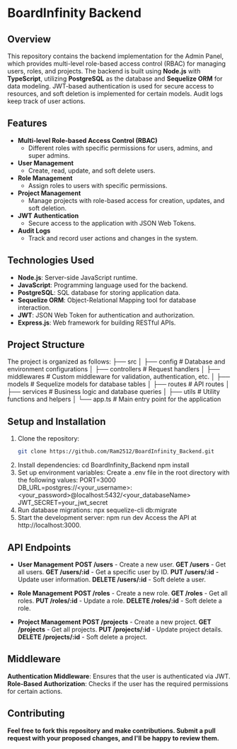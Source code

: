 # BoardInfinity Backend

## Overview
This repository contains the backend implementation for the Admin Panel, which provides multi-level role-based access control (RBAC) for managing users, roles, and projects. The backend is built using **Node.js** with **TypeScript**, utilizing **PostgreSQL** as the database and **Sequelize ORM** for data modeling. JWT-based authentication is used for secure access to resources, and soft deletion is implemented for certain models. Audit logs keep track of user actions.

## Features
- **Multi-level Role-based Access Control (RBAC)**
  - Different roles with specific permissions for users, admins, and super admins.
- **User Management**
  - Create, read, update, and soft delete users.
- **Role Management**
  - Assign roles to users with specific permissions.
- **Project Management**
  - Manage projects with role-based access for creation, updates, and soft deletion.
- **JWT Authentication**
  - Secure access to the application with JSON Web Tokens.
- **Audit Logs**
  - Track and record user actions and changes in the system.

## Technologies Used
- **Node.js**: Server-side JavaScript runtime.
- **JavaScript**: Programming language used for the backend.
- **PostgreSQL**: SQL database for storing application data.
- **Sequelize ORM**: Object-Relational Mapping tool for database interaction.
- **JWT**: JSON Web Token for authentication and authorization.
- **Express.js**: Web framework for building RESTful APIs.

## Project Structure
The project is organized as follows:
├── src │ ├── config # Database and environment configurations │ ├── controllers # Request handlers │ ├── middlewares # Custom middleware for validation, authentication, etc. │ ├── models # Sequelize models for database tables │ ├── routes # API routes │ ├── services # Business logic and database queries │ ├── utils # Utility functions and helpers │ └── app.ts # Main entry point for the application


## Setup and Installation

1. Clone the repository:
   ```bash
   git clone https://github.com/Ram2512/BoardInfinity_Backend.git
2. Install dependencies:
   cd BoardInfinity_Backend
   npm install
3. Set up environment variables: Create a .env file in the root directory with the following values:
   PORT=3000
   DB_URL=postgres://<your_username>:<your_password>@localhost:5432/<your_databaseName>
   JWT_SECRET=your_jwt_secret
4. Run database migrations:
   npx sequelize-cli db:migrate
5. Start the development server:
  npm run dev
  Access the API at http://localhost:3000.


## API Endpoints
- **User Management**
  **POST /users** - Create a new user.
  **GET /users** - Get all users.
  **GET /users/:id** - Get a specific user by ID.
  **PUT /users/:id** - Update user information.
  **DELETE /users/:id** - Soft delete a user.

- **Role Management**
  **POST /roles** - Create a new role.
  **GET /roles** - Get all roles.
  **PUT /roles/:id** - Update a role.
  **DELETE /roles/:id** - Soft delete a role.
  
- **Project Management**
  **POST /projects** - Create a new project.
  **GET /projects** - Get all projects.
  **PUT /projects/:id** - Update project details.
  **DELETE /projects/:id** - Soft delete a project.

  
## Middleware
  **Authentication Middleware**: Ensures that the user is authenticated via JWT.
  **Role-Based Authorization**: Checks if the user has the required permissions for certain actions.


## Contributing
**Feel free to fork this repository and make contributions. Submit a pull request with your proposed changes, and I'll be happy to review them.**

